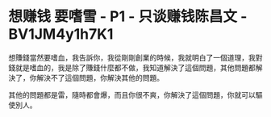 # 想赚钱 要嗜雪 - P1 - 只谈赚钱陈昌文 - BV1JM4y1h7K1

想賺錢當然要嗜血，我告訴你，我從剛剛創業的時候，我就明白了一個道理，我對錢就是嗜血的，我是除了賺錢什麼都不做，我知道解決了這個問題，其他問題都解決了，你解決不了這個問題，你解決其他的問題。

其他的問題都是雷，隨時都會爆，而且你很不爽，你解決了這個問題，你就可以驅使別人。